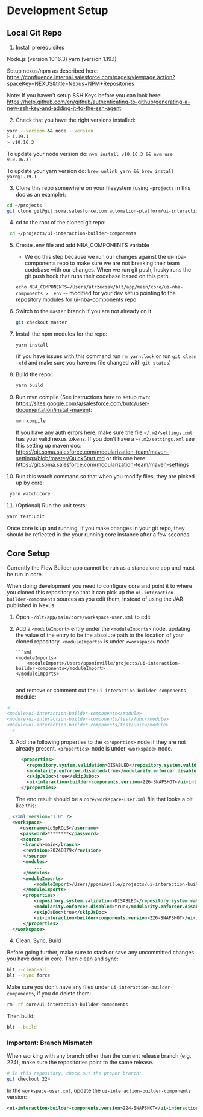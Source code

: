 # Development Setup

## Local Git Repo

1. Install prerequisites

Node.js (version 10.16.3)
yarn (version 1.19.1)

Setup nexus/npm as described here: https://confluence.internal.salesforce.com/pages/viewpage.action?spaceKey=NEXUS&title=Nexus+NPM+Repositories

Note: If you haven't setup SSH Keys before you can look here: https://help.github.com/en/github/authenticating-to-github/generating-a-new-ssh-key-and-adding-it-to-the-ssh-agent

2. Check that you have the right versions installed:

```sh
yarn --version && node --version
> 1.19.1
> v10.16.3
```

To update your node version do: `nvm install v10.16.3 && nvm use v10.16.3)`

To update your yarn version do: `brew unlink yarn && brew install yarn@1.19.1`

3. Clone this repo somewhere on your filesystem (using `~projects` in this doc as an example):

```sh
cd ~/projects
git clone git@git.soma.salesforce.com:automation-platform/ui-interaction-builder-components.git
```

4. cd to the root of the cloned git repo:

```sh
 cd ~/projects/ui-interaction-builder-components
```

5.  Create .env file and add NBA_COMPONENTS variable

    -   We do this step because we run our changes against the ui-nba-components repo to make sure we are not breaking
        their team codebase with our changes. When we run git push, husky runs the git push hook that runs their codebase based on this path.

    `echo NBA_COMPONENTS=/Users/atrzeciak/blt/app/main/core/ui-nba-components > .env`
    -- modified for your dev setup pointing to the repository modules for ui-nba-components repo

6.  Switch to the `master` branch if you are not already on it:

    ```sh
    git checkout master
    ```

7.  Install the npm modules for the repo:

    `yarn install`

    (if you have issues with this command run `rm yarn.lock` or run `git clean -xfd` and make sure you have no file changed with `git status`)

8.  Build the repo:

    ```sh
    yarn build
    ```

9.  Run mvn compile (See instructions here to setup mvn: https://sites.google.com/a/salesforce.com/butc/user-documentation/install-maven):

    ```sh
    mvn compile
    ```

    If you have any auth errors here, make sure the file `~/.m2/settings.xml` has your valid nexus tokens.
    If you don't have a `~/.m2/settings.xml` see this setting up maven doc: https://git.soma.salesforce.com/modularization-team/maven-settings/blob/master/QuickStart.md or this one here: https://git.soma.salesforce.com/modularization-team/maven-settings

10. Run this watch command so that when you modify files, they are picked up by core:

```sh
 yarn watch:core
```

11. (Optional) Run the unit tests:

```sh
yarn test:unit
```

Once core is up and running, if you make changes in your git repo, they should be reflected in the your running core instance after a few seconds.

## Core Setup

Currently the Flow Builder app cannot be run as a standalone app and must be run in core.

When doing development you need to configure core and point it to where you cloned this repository so that it can pick up the `ui-interaction-builder-components` sources as you edit them, instead of using the JAR published in Nexus:

1.  Open `~/blt/app/main/core/workspace-user.xml` to edit

2.  Add a `<moduleImport>` entry under the `<moduleImports>` node, updating the value of the entry to be the absolute path to the location of your cloned repository. `<moduleImports>` is under `<workspace>` node.

        ```xml
        <moduleImports>
            <moduleImport>/Users/ppominville/projects/ui-interaction-builder-components</moduleImport>
        </moduleImports>
        ```

    and remove or comment out the `ui-interaction-builder-components` module:

```xml
<!--
<module>ui-interaction-builder-components</module>
<module>ui-interaction-builder-components/test/func</module>
<module>ui-interaction-builder-components/test/unit</module>
-->
```

3.  Add the following properties to the `<properties>` node if they are not already present.
    `<properties>` node is under `<workspace>` node.

    ```xml
      <properties>
        <repository.system.validation>DISABLED</repository.system.validation>
        <modularity.enforcer.disabled>true</modularity.enforcer.disabled>
        <skipJsDoc>true</skipJsDoc>
        <ui-interaction-builder-components.version>226-SNAPSHOT</ui-interaction-builder-components.version>
      </properties>
    ```

    The end result should be a `core/workspace-user.xml` file that looks a bit like this:

```xml
  <?xml version="1.0" ?>
  <workspace>
     <username>Ld5pROLS</username>
     <password>********</password>
     <source>
      <branch>main</branch>
      <revision>20240879</revision>
      </source>
      <modules>
          ...
      </modules>
      <moduleImports>
          <moduleImport>/Users/ppominville/projects/ui-interaction-builder-components</moduleImport>
      </moduleImports>
      <properties>
          <repository.system.validation>DISABLED</repository.system.validation>
          <modularity.enforcer.disabled>true</modularity.enforcer.disabled>
          <skipJsDoc>true</skipJsDoc>
          <ui-interaction-builder-components.version>226-SNAPSHOT</ui-interaction-builder-components.version>
      </properties>
  </workspace>
```

4.  Clean, Sync, Build

Before going further, make sure to stash or save any uncommitted changes you have done in core. Then clean and sync:

```sh
blt --clean-all
blt --sync force
```

Make sure you don't have any files under `ui-interaction-builder-components`, if you do delete them:

```sh
rm -rf core/ui-interaction-builder-components
```

Then build:

```sh
blt --build
```

### **Important**: Branch Mismatch

When working with any branch other than the current release branch (e.g. 224), make sure the repositories point to the same release.

```sh
# In this repository, check out the proper branch:
git checkout 224
```

In the `workspace-user.xml`, update the `ui-interaction-builder-components` version:

```xml
<ui-interaction-builder-components.version>224-SNAPSHOT</ui-interaction-builder-components.version>
```
